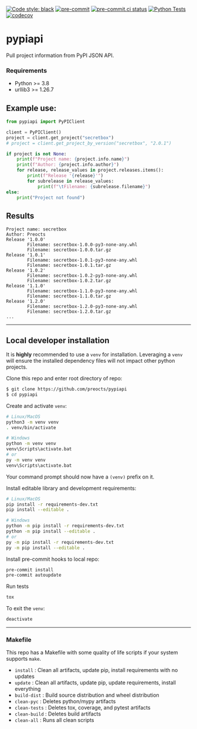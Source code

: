 [![Code style: black](https://img.shields.io/badge/code%20style-black-000000.svg)](https://github.com/psf/black)
[![pre-commit](https://img.shields.io/badge/pre--commit-enabled-brightgreen?logo=pre-commit&logoColor=white)](https://github.com/pre-commit/pre-commit)
[![pre-commit.ci status](https://results.pre-commit.ci/badge/github/Preocts/pypiapi/main.svg)](https://results.pre-commit.ci/latest/github/Preocts/pypiapi/main)
[![Python Tests](https://github.com/Preocts/pypiapi/actions/workflows/python-tests.yml/badge.svg?branch=main)](https://github.com/Preocts/pypiapi/actions/workflows/python-tests.yml)
[![codecov](https://codecov.io/gh/Preocts/pypiapi/branch/main/graph/badge.svg?token=9LL6DY1POA)](https://codecov.io/gh/Preocts/pypiapi)

# pypiapi

Pull project information from PyPI JSON API.

### Requirements
- Python >= 3.8
- urllib3 >= 1.26.7


## Example use:
```py
from pypiapi import PyPIClient

client = PyPIClient()
project = client.get_project("secretbox")
# project = client.get_project_by_version("secretbox", "2.0.1")

if project is not None:
    print(f"Project name: {project.info.name}")
    print(f"Author: {project.info.author}")
    for release, release_values in project.releases.items():
        print(f"Release '{release}'")
        for subrelease in release_values:
            print(f"\tFilename: {subrelease.filename}")
else:
    print("Project not found")
```

## Results

```
Project name: secretbox
Author: Preocts
Release '1.0.0'
        Filename: secretbox-1.0.0-py3-none-any.whl
        Filename: secretbox-1.0.0.tar.gz
Release '1.0.1'
        Filename: secretbox-1.0.1-py3-none-any.whl
        Filename: secretbox-1.0.1.tar.gz
Release '1.0.2'
        Filename: secretbox-1.0.2-py3-none-any.whl
        Filename: secretbox-1.0.2.tar.gz
Release '1.1.0'
        Filename: secretbox-1.1.0-py3-none-any.whl
        Filename: secretbox-1.1.0.tar.gz
Release '1.2.0'
        Filename: secretbox-1.2.0-py3-none-any.whl
        Filename: secretbox-1.2.0.tar.gz
...
```

---

## Local developer installation

It is **highly** recommended to use a `venv` for installation. Leveraging a `venv` will ensure the installed dependency files will not impact other python projects.

Clone this repo and enter root directory of repo:
```bash
$ git clone https://github.com/preocts/pypiapi
$ cd pypiapi
```

Create and activate `venv`:
```bash
# Linux/MacOS
python3 -m venv venv
. venv/bin/activate

# Windows
python -m venv venv
venv\Scripts\activate.bat
# or
py -m venv venv
venv\Scripts\activate.bat
```

Your command prompt should now have a `(venv)` prefix on it.

Install editable library and development requirements:
```bash
# Linux/MacOS
pip install -r requirements-dev.txt
pip install --editable .

# Windows
python -m pip install -r requirements-dev.txt
python -m pip install --editable .
# or
py -m pip install -r requirements-dev.txt
py -m pip install --editable .
```

Install pre-commit hooks to local repo:
```bash
pre-commit install
pre-commit autoupdate
```

Run tests
```bash
tox
```

To exit the `venv`:
```bash
deactivate
```

---

### Makefile

This repo has a Makefile with some quality of life scripts if your system supports `make`.

- `install` : Clean all artifacts, update pip, install requirements with no updates
- `update` : Clean all artifacts, update pip, update requirements, install everything
- `build-dist` : Build source distribution and wheel distribution
- `clean-pyc` : Deletes python/mypy artifacts
- `clean-tests` : Deletes tox, coverage, and pytest artifacts
- `clean-build` : Deletes build artifacts
- `clean-all` : Runs all clean scripts
